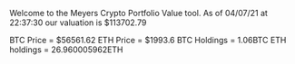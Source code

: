 Welcome to the Meyers Crypto Portfolio Value tool. 
As of 04/07/21 at 22:37:30 our valuation is $113702.79 

BTC Price = $56561.62
 ETH Price = $1993.6
BTC Holdings = 1.06BTC
 ETH holdings = 26.960005962ETH 
